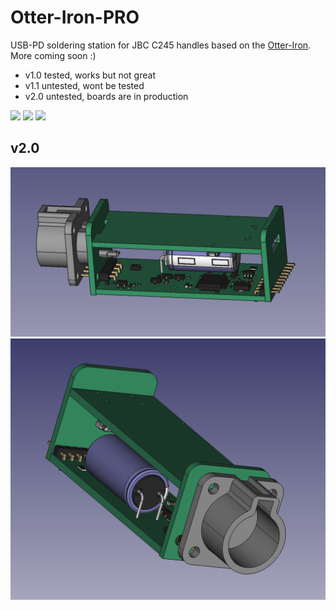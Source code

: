 # Otter-Iron-PRO

USB-PD soldering station for JBC C245 handles based on the [Otter-Iron](https://github.com/Jan--Henrik/Otter-Iron). More coming soon :)

 - v1.0 tested, works but not great
 - v1.1 untested, wont be tested
 - v2.0 untested, boards are in production

![](https://pbs.twimg.com/media/EVauc80WkAMILvw?format=jpg&name=large)
![](https://pbs.twimg.com/media/EVaudfYXYAUYDhm?format=jpg&name=4096x4096)
![](https://pbs.twimg.com/media/EVaueMVXQAEkEDh?format=jpg&name=large)

## v2.0 

![](/v2.0/img1.png)
![](/v2.0/img2.png)
